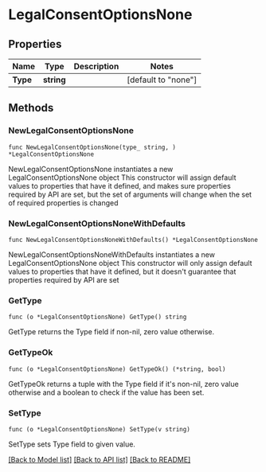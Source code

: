 # LegalConsentOptionsNone

## Properties

Name | Type | Description | Notes
------------ | ------------- | ------------- | -------------
**Type** | **string** |  | [default to "none"]

## Methods

### NewLegalConsentOptionsNone

`func NewLegalConsentOptionsNone(type_ string, ) *LegalConsentOptionsNone`

NewLegalConsentOptionsNone instantiates a new LegalConsentOptionsNone object
This constructor will assign default values to properties that have it defined,
and makes sure properties required by API are set, but the set of arguments
will change when the set of required properties is changed

### NewLegalConsentOptionsNoneWithDefaults

`func NewLegalConsentOptionsNoneWithDefaults() *LegalConsentOptionsNone`

NewLegalConsentOptionsNoneWithDefaults instantiates a new LegalConsentOptionsNone object
This constructor will only assign default values to properties that have it defined,
but it doesn't guarantee that properties required by API are set

### GetType

`func (o *LegalConsentOptionsNone) GetType() string`

GetType returns the Type field if non-nil, zero value otherwise.

### GetTypeOk

`func (o *LegalConsentOptionsNone) GetTypeOk() (*string, bool)`

GetTypeOk returns a tuple with the Type field if it's non-nil, zero value otherwise
and a boolean to check if the value has been set.

### SetType

`func (o *LegalConsentOptionsNone) SetType(v string)`

SetType sets Type field to given value.



[[Back to Model list]](../README.md#documentation-for-models) [[Back to API list]](../README.md#documentation-for-api-endpoints) [[Back to README]](../README.md)


